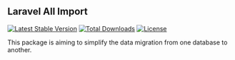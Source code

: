 ## Laravel All Import
[![Latest Stable Version](https://poser.pugx.org/unikat/all-import/v/stable)](https://packagist.org/packages/unikat/all-import)
[![Total Downloads](https://poser.pugx.org/unikat/all-import/downloads)](https://packagist.org/packages/unikat/all-import)
[![License](https://poser.pugx.org/unikat/all-import/license)](https://packagist.org/packages/unikat/all-import)


This package is aiming to simplify the data migration from one database to another.
